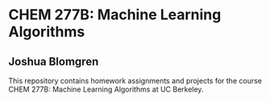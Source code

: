 # CHEM 277B: Machine Learning Algorithms

## Joshua Blomgren

This repository contains homework assignments and projects for the course CHEM 277B: Machine Learning Algorithms at UC Berkeley. 
